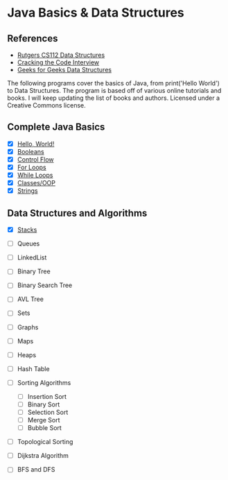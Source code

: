 # Java Basics & Data Structures

## References
* [Rutgers CS112 Data Structures](https://github.com/USMC1941/CS112-Rutgers)
* [Cracking the Code Interview](http://www.crackingthecodinginterview.com/)
* [Geeks for Geeks Data Structures](https://www.geeksforgeeks.org/data-structures/)

The following programs cover the basics of Java, from print('Hello World') to Data Structures. The program is based off of various online tutorials and books. I will keep updating the list of books and authors. Licensed under a Creative Commons license.

## Complete Java Basics
- [x] [Hello, World!](https://github.com/dlamh19/Java-DataStructures/blob/master/Arrays/arrays.java)
- [x] [Booleans](https://github.com/dlamh19/Java-DataStructures/blob/master/Boolean/booleanData.java)
- [x] [Control Flow](https://github.com/dlamh19/Java-DataStructures/blob/master/Control%20Flow%20(If%20Else-Switch)/controlFlow.java)
- [x] [For Loops](https://github.com/dlamh19/Java-DataStructures/blob/master/For%20Loops/forLoops.java)
- [x] [While Loops](https://github.com/dlamh19/Java-DataStructures/tree/master/While%20Loops)
- [x] [Classes/OOP](https://github.com/dlamh19/Java-DataStructures/tree/master/ClassesJava)
- [x] [Strings](https://github.com/dlamh19/Java-DataStructures/tree/master/Strings)

## Data Structures and Algorithms
- [x] [Stacks](https://github.com/dlamh19/Java-DataStructures/tree/master/Stacks)
- [ ] Queues
- [ ] LinkedList
- [ ] Binary Tree
- [ ] Binary Search Tree
- [ ] AVL Tree
- [ ] Sets
- [ ] Graphs
- [ ] Maps
- [ ] Heaps
- [ ] Hash Table
- [ ] Sorting Algorithms
  - [ ] Insertion Sort
  - [ ] Binary Sort
  - [ ] Selection Sort
  - [ ] Merge Sort
  - [ ] Bubble Sort
- [ ] Topological Sorting
- [ ] Dijkstra Algorithm
- [ ] BFS and DFS



